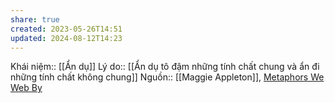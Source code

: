```yaml
---
share: true
created: 2023-05-26T14:51
updated: 2024-08-12T14:23
---
```

Khái niệm:: [[Ẩn dụ]]
Lý do:: [[Ẩn dụ tô đậm những tính chất chung và ẩn đi những tính chất không chung]]
Nguồn:: [[Maggie Appleton]], [Metaphors We Web By](https://maggieappleton.com/metaphors-web)
